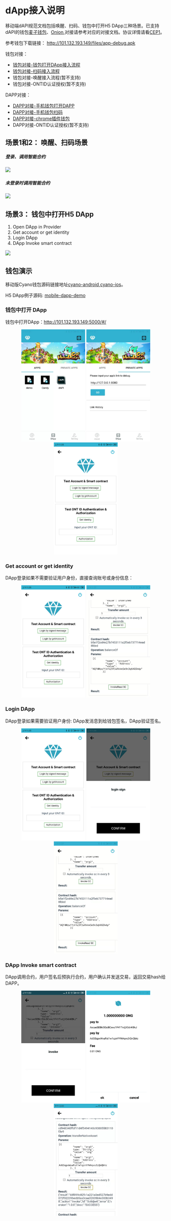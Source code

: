 # dApp接入说明

移动端dAPI规范文档包括唤醒、扫码、钱包中打开H5 DApp三种场景。已支持dAPI的钱包[麦子钱包](http://www.mathwallet.org/en/)、[Onion](http://onion.fun/),对接请参考对应的对接文档。协议详情请看[CEP1](https://github.com/ontio-cyano/CEPs/blob/master/CEPS/CEP1.mediawiki)。

参考钱包下载链接： http://101.132.193.149/files/app-debug.apk

钱包对接：


* [钱包对接-钱包打开DApp接入流程](https://dev-docs.ont.io/#/docs-cn/dApp-Integration/01-WalletDocking-wallet-open-DApp)
* [钱包对接-扫码接入流程](https://dev-docs.ont.io/#/docs-cn/dApp-Integration/02-WalletDocking-scan-qrcode)
* 钱包对接-唤醒接入流程(暂不支持)
* 钱包对接-ONTID认证授权(暂不支持)

DAPP对接：

* [DAPP对接-手机钱包打开DAPP](https://dev-docs.ont.io/#/docs-cn/dApp-Integration/03-DAppDocking-Wallet-Opens-DApp)
* [DAPP对接-手机钱包扫码](https://dev-docs.ont.io/#/docs-cn/dApp-Integration/04-DAppDocking-QRcode)
* [DAPP对接-chrome插件钱包](https://dev-docs.ont.io/#/docs-cn/dApp-Integration/05-DAppDocking-use-chrome-extension-wallet)
* DAPP对接-ONTID认证授权(暂不支持)


## 场景1和2： 唤醒、扫码场景


##### 登录、调用智能合约

![](https://raw.githubusercontent.com/ontio/documentation/master/dev-website-docs/assets/integration/split-login-invoke.png)

##### 未登录时调用智能合约

![](https://raw.githubusercontent.com/ontio/documentation/master/dev-website-docs/assets/integration/invoke-with-login.png)


## 场景3： 钱包中打开H5 DApp

1. Open DApp in Provider
2. Get account or get identity
3. Login DApp
4. DApp Invoke smart contract

![](https://raw.githubusercontent.com/ontio/documentation/master/dev-website-docs/assets/integration/scenario3.png)

## 钱包演示

移动版Cyano钱包源码链接地址[cyano-android](https://github.com/ontio-cyano/cyano-android),[cyano-ios](https://github.com/ontio-cyano/cyano-ios)。

H5 DApp例子源码: [mobile-dapp-demo](https://github.com/ontio-cyano/mobile-dapp-demo)

### 钱包中打开 DApp

钱包中打开DApp：http://101.132.193.149:5000/#/

<div align="center">
  <img src="https://raw.githubusercontent.com/ontio-cyano/integration-docs/master/images/ios/01-dapps.jpg" height="350" width="200">
  <img src="https://raw.githubusercontent.com/ontio-cyano/integration-docs/master/images/ios/01-private-dapp.jpg" height="350" width="200">
  <img src="https://raw.githubusercontent.com/ontio-cyano/integration-docs/master/images/ios/01-open-dapp.png" height="350" width="200">
</div>

### Get account or get identity

DApp登录如果不需要验证用户身份，直接查询账号或身份信息：

<div align="center">
  <img src="https://raw.githubusercontent.com/ontio-cyano/integration-docs/master/images/ios/01-open-dapp.png" height="350" width="200">
  <img src="https://raw.githubusercontent.com/ontio-cyano/integration-docs/master/images/ios/02-getAccount.jpg" height="350" width="200">
</div>

### Login DApp

DApp登录如果需要验证用户身份: DApp发消息到给钱包签名，DApp验证签名。

<div align="center">
  <img src="https://raw.githubusercontent.com/ontio-cyano/integration-docs/master/images/ios/01-open-dapp.png" height="350" width="200">
  <img src="https://raw.githubusercontent.com/ontio-cyano/integration-docs/master/images/ios/03-login-pwd.png" height="350" width="200">
  <img src="https://raw.githubusercontent.com/ontio-cyano/integration-docs/master/images/ios/04-logined.jpg" height="350" width="200">
</div>

### DApp Invoke smart contract

DApp调用合约，用户签名后预执行合约，用户确认并发送交易，返回交易hash给DAPP。

<div align="center">
  <img src="https://raw.githubusercontent.com/ontio-cyano/integration-docs/master/images/ios/input-password.jpg" height="350" width="200">
  <img src="https://raw.githubusercontent.com/ontio-cyano/integration-docs/master/images/ios/05-pre-exec-result.png" height="350" width="200">
  <img src="https://raw.githubusercontent.com/ontio-cyano/integration-docs/master/images/ios/06-dapp-recv-txhash.jpg" height="350" width="200">
</div>

